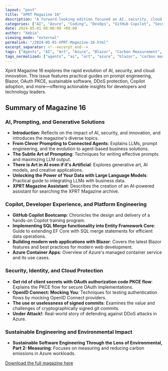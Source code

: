 ```yaml
---
layout: "post"
title: "XPRT Magazine 16"
description: "A forward-looking edition focused on AI, security, cloud innovation, Blazor, prompting, sustainable engineering, and more. Features hands-on guides, real-world stories, and technical deep-dives for modern software professionals."
categories: ["AI", "Azure", "Coding", "DevOps", "GitHub Copilot", "Security"]
date: 2024-05-01 00:00:00 +00:00
author: "Xebia"
viewing_mode: "external"
permalink: "/2024-05-01-XPRT-Magazine-16.html"
excerpt_separator: <!--excerpt_end-->
tags: ["Agents", "AI", "Art", "Azure", "Blazor", "Carbon Measurement", "Coding", "Community", "Container Apps", "DDoS", "DevOps", "Entity Framework", "Environmental Impact", "GitHub Copilot", "LLM", "Magazines", "OAuth", "OpenID Connect", "PKCE", "Prompt Engineering", "Security", "SQL Merge"]
tags_normalized: ["agents", "ai", "art", "azure", "blazor", "carbon measurement", "coding", "community", "container apps", "ddos", "devops", "entity framework", "environmental impact", "github copilot", "llm", "magazines", "oauth", "openid connect", "pkce", "prompt engineering", "security", "sql merge"]
---
```


Xpirit Magazine 16 explores the rapid evolution of AI, security, and cloud innovation. This issue features practical guides on prompt engineering, Blazor, OAuth PKCE, sustainable software, DDoS protection, Copilot adoption, and more—offering actionable insights for developers and technology leaders.
<!--excerpt_end-->

## Summary of Magazine 16

### AI, Prompting, and Generative Solutions

- **Introduction**: Reflects on the impact of AI, security, and innovation, and introduces the magazine's diverse topics.
- **From Clever Prompting to Connected Agents**: Explains LLMs, prompt engineering, and the evolution to agent-based business solutions.
- **The Subtle Art of Prompting**: Techniques for writing effective prompts and maximizing LLM output.
- **There is Art in AI even if it's Artificial**: Explores generative art, AI models, and creative applications.
- **Unlocking the Power of Your Data with Large Language Models**: Practical guide to integrating LLMs with business data.
- **XPRT Magazine Assistant**: Describes the creation of an AI-powered assistant for searching the XPRT Magazine archive.

### Copilot, Developer Experience, and Platform Engineering

- **GitHub Copilot Bootcamp**: Chronicles the design and delivery of a hands-on Copilot training program.
- **Implementing SQL Merge functionality into Entity Framework Core**: Guide to extending EF Core with SQL merge statements for efficient data operations.
- **Building modern web applications with Blazor**: Covers the latest Blazor features and best practices for modern web development.
- **Azure Container Apps**: Overview of Azure's managed container service and its use cases.

### Security, Identity, and Cloud Protection

- **Get rid of client secrets with OAuth authorization code PKCE flow**: Explains the PKCE flow for secure OAuth implementations.
- **OpenID Connect: Mocking You**: Techniques for testing authentication flows by mocking OpenID Connect providers.
- **The use or uselessness of signed commits**: Examines the value and challenges of cryptographically signed git commits.
- **Under Attack!**: Real-world story of defending against DDoS attacks in Azure.

### Sustainable Engineering and Environmental Impact

- **Sustainable Software Engineering Through the Lens of Environmental, Part 2: Measuring**: Focuses on measuring and reducing carbon emissions in Azure workloads.

[Download the full magazine here](https://pages.xebia.com/xprt-magazine-16-protecting-tomorrow-infuse-innovation)

